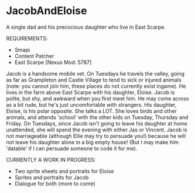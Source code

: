 # JacobAndEloise
A single dad and his precocious daughter who live in East Scarpe.

REQUIREMENTS:
* Smapi
* Content Patcher
* East Scarpe [Nexus Mod: 5787]

Jacob is a handsome mobile vet. On Tuesdays he travels the valley, going as far as Grampleton and Castle Village to tend to sick or injured animals (note: you cannot join him, these places do not currently exist ingame). He lives in the farm above East Scarpe with his daughter, Eloise.
Jacob is polite, but shy, and awkward when you first meet him. He may come across as a bit rude, but he's just uncomfortable with strangers. 
His daughter, Eloise, is his polar opposite. She talks a LOT. She loves birds and other animals, and attends 'school' with the other kids on Tuesday, Thursday and Friday. On Tuesdays, since Jacob isn't going to leave his daughter at home unattended, she will spend the evening with either Jas or Vincent.
Jacob is not marriageable (although Ellie may try to persuade you!) because he will not leave his daughter alone in a big empty house!
(But I may make him 'datable' if I can persuade someone to code it for me).

CURRENTLY A WORK IN PROGRESS:
- Two sprite sheets and portraits for Eloise
- Sprites and portraits for Jacob
- Dialogue for both (more to come)
